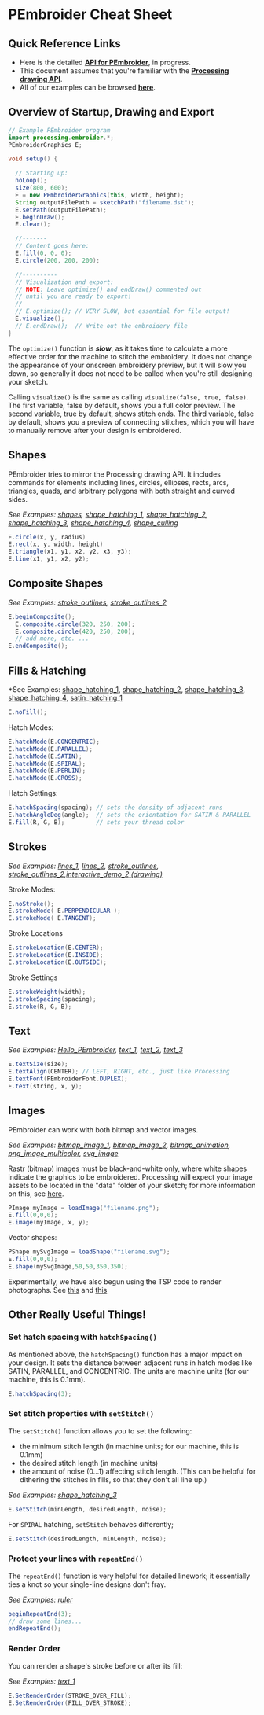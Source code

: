 # PEmbroider Cheat Sheet

## Quick Reference Links

* Here is the detailed [**API for PEmbroider**](https://github.com/CreativeInquiry/PEmbroider/blob/master/API.md), in progress.
* This document assumes that you're familiar with the [**Processing drawing API**](https://processing.org/reference/). 
* All of our examples can be browsed [**here**](examples/README.md). 


## Overview of Startup, Drawing and Export
	
```java
// Example PEmbroider program
import processing.embroider.*;
PEmbroiderGraphics E;

void setup() {

  // Starting up:
  noLoop();
  size(800, 600);
  E = new PEmbroiderGraphics(this, width, height);
  String outputFilePath = sketchPath("filename.dst");
  E.setPath(outputFilePath); 
  E.beginDraw();
  E.clear();

  //-------
  // Content goes here:
  E.fill(0, 0, 0); 
  E.circle(200, 200, 200); 

  //----------  
  // Visualization and export:
  // NOTE: Leave optimize() and endDraw() commented out
  // until you are ready to export!
  //
  // E.optimize(); // VERY SLOW, but essential for file output! 
  E.visualize(); 
  // E.endDraw();  // Write out the embroidery file
}
```
    
The `optimize()` function is ***slow***, as it takes time to calculate a more effective order for the machine to stitch the embroidery. It does not change the appearance of your onscreen embroidery preview, but it will slow you down, so generally it does not need to be called when you're still designing your sketch. 

Calling `visualize()` is the same as calling `visualize(false, true, false)`. The first variable, false by default, shows you a full color preview. The second variable, true by default, shows stitch ends. The third variable, false by default, shows you a preview of connecting stitches, which you will have to manually remove after your design is embroidered.


## Shapes

PEmbroider tries to mirror the Processing drawing API. It includes commands for elements including lines, circles, ellipses, rects, arcs, triangles, quads, and arbitrary polygons with both straight and curved sides.

*See Examples: [shapes](examples/PEmbroider_shapes), [shape_hatching_1](examples/PEmbroider_shape_hatching_1), [shape_hatching_2](examples/PEmbroider_shape_hatching_2), [shape_hatching_3](examples/PEmbroider_shape_hatching_3), [shape_hatching_4](examples/PEmbroider_shape_hatching_4), [shape_culling](examples/PEmbroider_shape_culling)*

```java
E.circle(x, y, radius)
E.rect(x, y, width, height)
E.triangle(x1, y1, x2, y2, x3, y3);
E.line(x1, y1, x2, y2);
```

## Composite Shapes

*See Examples: [stroke_outlines](examples/PEmbroider_stroke_outlines), [stroke_outlines_2](examples/PEmbroider_stroke_outlines_2)*

```java
E.beginComposite();
  E.composite.circle(320, 250, 200);
  E.composite.circle(420, 250, 200);
  // add more, etc. ...
E.endComposite(); 
```
  
## Fills & Hatching

*See Examples: [shape_hatching_1](examples/PEmbroider_shape_hatching_1), [shape_hatching_2](examples/PEmbroider_shape_hatching_2), [shape_hatching_3](examples/PEmbroider_shape_hatching_3), [shape_hatching_4](examples/PEmbroider_shape_hatching_4), [satin_hatching_1](examples/PEmbroider_satin_hatching_1)

```java
E.noFill();
```

Hatch Modes: 

```java
E.hatchMode(E.CONCENTRIC);
E.hatchMode(E.PARALLEL);
E.hatchMode(E.SATIN);
E.hatchMode(E.SPIRAL); 
E.hatchMode(E.PERLIN);
E.hatchMode(E.CROSS);
```

Hatch Settings:

```java
E.hatchSpacing(spacing); // sets the density of adjacent runs
E.hatchAngleDeg(angle);  // sets the orientation for SATIN & PARALLEL
E.fill(R, G, B);         // sets your thread color
```
  
## Strokes

*See Examples: [lines_1](examples/PEmbroider_lines_1), [lines_2](examples/PEmbroider_lines_2), [stroke_outlines](examples/PEmbroider_stroke_outlines), [stroke_outlines_2](examples/PEmbroider_stroke_outlines_2),[interactive_demo_2 (drawing)](examples/PEmbroider_interactive_demo_2)*

Stroke Modes:

```java
E.noStroke();
E.strokeMode( E.PERPENDICULAR );
E.strokeMode( E.TANGENT);
```

Stroke Locations

```java
E.strokeLocation(E.CENTER);
E.strokeLocation(E.INSIDE);
E.strokeLocation(E.OUTSIDE);
```

Stroke Settings

```java
E.strokeWeight(width);
E.strokeSpacing(spacing);
E.stroke(R, G, B);
```

## Text

*See Examples: [Hello_PEmbroider](examples/), [text_1](examples/PEmbroider_text_1), [text_2](examples/PEmbroider_text_2), [text_3](examples/PEmbroider_text_3)* 

```java
E.textSize(size);
E.textAlign(CENTER); // LEFT, RIGHT, etc., just like Processing
E.textFont(PEmbroiderFont.DUPLEX);
E.text(string, x, y);
```

## Images

PEmbroider can work with both bitmap and vector images. 

*See Examples: [bitmap_image_1](examples/PEmbroider_bitmap_image_1), [bitmap_image_2](examples/PEmbroider_bitmap_image_2), [bitmap_animation](examples/PEmbroider_bitmap_animation), [png_image_multicolor](examples/PEmbroider_png_image_multicolor), [svg_image](examples/PEmbroider_svg_image)*

Rastr (bitmap) images must be black-and-white only, where white shapes indicate the graphics to be embroidered. Processing will expect your image assets to be located in the "data" folder of your sketch; for more information on this, see [here](https://processing.org/reference/environment/#Sketchbook).

```java
PImage myImage = loadImage("filename.png");
E.fill(0,0,0);
E.image(myImage, x, y);
```

Vector shapes: 

```java
PShape mySvgImage = loadShape("filename.svg");
E.fill(0,0,0);
E.shape(mySvgImage,50,50,350,350);
```

Experimentally, we have also begun using the TSP code to render photographs. See [this](examples/work_in_progress/PEmbroider_TSP_grayscale) and [this](examples/work_in_progress/PEmbroider_TSP_CMYK)

## Other Really Useful Things!

### Set hatch spacing with `hatchSpacing()`

As mentioned above, the `hatchSpacing()` function has a major impact on your design. It sets the distance between adjacent runs in hatch modes like SATIN, PARALLEL, and CONCENTRIC. The units are machine units (for our machine, this is 0.1mm). 

```java
E.hatchSpacing(3);
```

### Set stitch properties with `setStitch()`

The `setStitch()` function allows you to set the following: 
* the minimum stitch length (in machine units; for our machine, this is 0.1mm)
* the desired stitch length (in machine units)
* the amount of noise (0...1) affecting stitch length. (This can be helpful for dithering the stitches in fills, so that they don't all line up.)

*See Examples: [shape_hatching_3](examples/PEmbroider_shape_hatching_3)*

```java
E.setStitch(minLength, desiredLength, noise);
```
   
For `SPIRAL` hatching, `setStitch` behaves differently;

```java
E.setStitch(desiredLength, minLength, noise);
```

### Protect your lines with `repeatEnd()`

The `repeatEnd()` function is very helpful for detailed linework; it essentially ties a knot so your single-line designs don't fray. 

*See Examples: [ruler](examples/PEmbroider_ruler)*

```java
beginRepeatEnd(3);  
// draw some lines... 
endRepeatEnd();
``` 

### Render Order

You can render a shape's stroke before or after its fill: 

*See Examples: [text_1](examples/PEmbroider_text_1)*

```java
E.SetRenderOrder(STROKE_OVER_FILL);
E.SetRenderOrder(FILL_OVER_STROKE);
```

